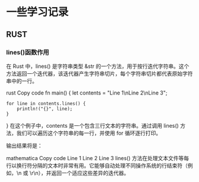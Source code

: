 # 一些学习记录
## RUST
### lines()函数作用
在 Rust 中，lines() 是字符串类型 &str 的一个方法，用于按行迭代字符串。这个方法返回一个迭代器，该迭代器产生字符串切片，每个字符串切片都代表原始字符串中的一行。

rust
Copy code
fn main() {
    let contents = "Line 1\nLine 2\nLine 3";

    for line in contents.lines() {
        println!("{}", line);
    }
}
在这个例子中，contents 是一个包含三行文本的字符串。通过调用 lines() 方法，我们可以遍历这个字符串的每一行，并使用 for 循环逐行打印。

输出结果将是：

mathematica
Copy code
Line 1
Line 2
Line 3
lines() 方法在处理文本文件等每行以换行符分隔的文本时非常有用。它能够自动处理不同操作系统的行结束符（例如，\n 或 \r\n），并返回一个适应这些差异的迭代器。